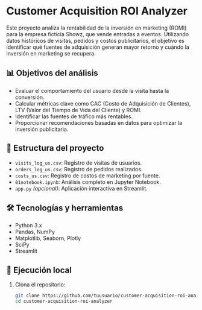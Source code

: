 # Customer Acquisition ROI Analyzer

Este proyecto analiza la rentabilidad de la inversión en marketing (ROMI) para la empresa ficticia Showz, que vende entradas a eventos. Utilizando datos históricos de visitas, pedidos y costos publicitarios, el objetivo es identificar qué fuentes de adquisición generan mayor retorno y cuándo la inversión en marketing se recupera.

## 📊 Objetivos del análisis

- Evaluar el comportamiento del usuario desde la visita hasta la conversión.
- Calcular métricas clave como CAC (Costo de Adquisición de Clientes), LTV (Valor del Tiempo de Vida del Cliente) y ROMI.
- Identificar las fuentes de tráfico más rentables.
- Proporcionar recomendaciones basadas en datos para optimizar la inversión publicitaria.

## 📁 Estructura del proyecto

- `visits_log_us.csv`: Registro de visitas de usuarios.
- `orders_log_us.csv`: Registro de pedidos realizados.
- `costs_us.csv`: Registro de costos de marketing por fuente.
- `01notebook.ipynb`: Análisis completo en Jupyter Notebook.
- `app.py` *(opcional)*: Aplicación interactiva en Streamlit.

## 🛠️ Tecnologías y herramientas

- Python 3.x
- Pandas, NumPy
- Matplotlib, Seaborn, Plotly
- SciPy
- Streamlit

## 🚀 Ejecución local

1. Clona el repositorio:
   ```bash
   git clone https://github.com/tuusuario/customer-acquisition-roi-analyzer.git
   cd customer-acquisition-roi-analyzer
